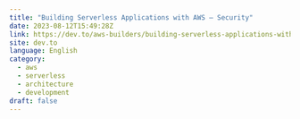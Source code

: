 ```yaml
---
title: "Building Serverless Applications with AWS – Security"
date: 2023-08-12T15:49:28Z
link: https://dev.to/aws-builders/building-serverless-applications-with-aws-security-44bk?utm_medium=RSS&utm_source=news.12bit.vn
site: dev.to
language: English
category:
  - aws
  - serverless
  - architecture
  - development
draft: false
---
```

